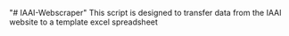"# IAAI-Webscraper" 
This script is designed to transfer data from the IAAI website to a template excel spreadsheet

